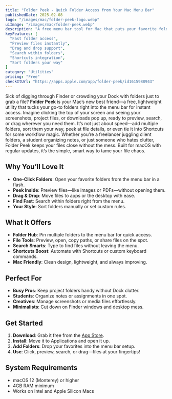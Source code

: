 ```yaml
---
title: "Folder Peek - Quick Folder Access from Your Mac Menu Bar"
publishedDate: 2025-02-08
logo: "/images/mac/folder-peek-logo.webp"
uiImage: "/images/mac/folder-peek.webp"
description: "A free menu bar tool for Mac that puts your favorite folders a click away with previews, search, and drag-and-drop ease."
keyFeatures: [
  "Fast folder access",
  "Preview files instantly",
  "Drag and drop support",
  "Search within folders",
  "Shortcuts integration",
  "Sort folders your way"
]
category: "Utilities"
pricing: "Free"
checkItUrl: "https://apps.apple.com/app/folder-peek/id1615988943"
---
```


Sick of digging through Finder or crowding your Dock with folders just to grab a file? **Folder Peek** is your Mac’s new best friend—a free, lightweight utility that tucks your go-to folders right into the menu bar for instant access. Imagine clicking the top of your screen and seeing your screenshots, project files, or downloads pop up, ready to preview, search, or drag wherever you need them. It’s not just about speed—add multiple folders, sort them your way, peek at file details, or even tie it into Shortcuts for some workflow magic. Whether you’re a freelancer juggling client folders, a student organizing notes, or just someone who hates clutter, Folder Peek keeps your files close without the mess. Built for macOS with regular updates, it’s the simple, smart way to tame your file chaos.

## Why You’ll Love It
- **One-Click Folders**: Open your favorite folders from the menu bar in a flash.
- **Peek Inside**: Preview files—like images or PDFs—without opening them.
- **Drag & Drop**: Move files to apps or the desktop with ease.
- **Find Fast**: Search within folders right from the menu.
- **Your Style**: Sort folders manually or set custom rules.

## What It Offers
- **Folder Hub**: Pin multiple folders to the menu bar for quick access.
- **File Tools**: Preview, open, copy paths, or share files on the spot.
- **Search Smarts**: Type to find files without leaving the menu.
- **Shortcuts Boost**: Automate with Shortcuts or custom keyboard commands.
- **Mac Friendly**: Clean design, lightweight, and always improving.

## Perfect For
- **Busy Pros**: Keep project folders handy without Dock clutter.
- **Students**: Organize notes or assignments in one spot.
- **Creatives**: Manage screenshots or media files effortlessly.
- **Minimalists**: Cut down on Finder windows and desktop mess.

## Get Started
1. **Download**: Grab it free from the [App Store](https://apps.apple.com/app/folder-peek/id1615988943).
2. **Install**: Move it to Applications and open it up.
3. **Add Folders**: Drop your favorites into the menu bar setup.
4. **Use**: Click, preview, search, or drag—files at your fingertips!

## System Requirements
- macOS 12 (Monterey) or higher
- 4GB RAM minimum
- Works on Intel and Apple Silicon Macs
